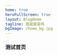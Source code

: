 ```yaml
---
home: true
heroFullScreen: true
layout: BlogHome
tagline: 我就是菜鸡
bgImage: /home_bg.jpg
---
```


### 测试首页
